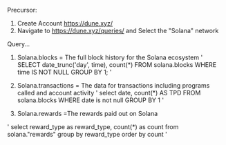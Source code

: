 Precursor:
1. Create Account https://dune.xyz/
2. Navigate to https://dune.xyz/queries/ and Select the "Solana" network

Query... 

1. Solana.blocks = The full block history for the Solana ecosystem 
'
SELECT date_trunc('day', time), count(*) FROM solana.blocks WHERE time IS NOT NULL GROUP BY 1;
'

2. Solana.transactions = The data for transactions including programs called and account activity 
'
select 
    date,
    count(*) AS TPD
FROM solana.blocks
WHERE date is not null
GROUP BY 1
'

3. Solana.rewards =The rewards paid out on Solana

'
select reward_type as reward_type, count(*) as count from solana."rewards" group by reward_type order by count
'
